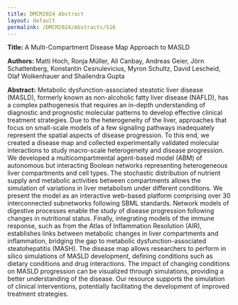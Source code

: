 ```yaml
---
title: DMCM2024 Abstract
layout: default
permalink: /DMCM2024/Abstracts/S16
---
```


**Title:**
A Multi-Compartment Disease Map Approach to MASLD

**Authors:**
Matti Hoch, Ronja Müller, Ali Canbay, Andreas Geier, Jörn Schattenberg, Konstantin Cesnulevicius, Myron Schultz, David Lescheid, Olaf Wolkenhauer and Shailendra Gupta

**Abstract:**
Metabolic dysfunction-associated steatotic liver disease (MASLD), formerly known as non-alcoholic fatty liver disease (NAFLD), has a complex pathogenesis that requires an in-depth understanding of diagnostic and prognostic molecular patterns to develop effective clinical treatment strategies. Due to the heterogeneity of the liver, approaches that focus on small-scale models of a few signaling pathways inadequately represent the spatial aspects of disease progression. To this end, we created a disease map and collected experimentally validated molecular interactions to study macro-scale heterogeneity and disease progression. We developed a multicompartmental agent-based model (ABM) of autonomous but interacting Boolean networks representing heterogeneous liver compartments and cell types. The stochastic distribution of nutrient supply and metabolic activities between compartments allows the simulation of variations in liver metabolism under different conditions. We present the model as an interactive web-based platform comprising over 30 interconnected subnetworks following SBML standards. Network models of digestive processes enable the study of disease progression following changes in nutritional status. Finally, integrating models of the immune response, such as from the Atlas of Inflammation Resolution (AIR), establishes links between metabolic changes in liver compartments and inflammation, bridging the gap to metabolic dysfunction-associated steatohepatitis (MASH). The disease map allows researchers to perform in silico simulations of MASLD development, defining conditions such as dietary conditions and drug interactions. The impact of changing conditions on MASLD progression can be visualized through simulations, providing a better understanding of the disease. Our resource supports the simulation of clinical interventions, potentially facilitating the development of improved treatment strategies.

